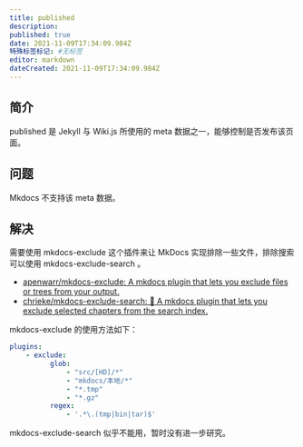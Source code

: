```yaml
---
title: published
description:
published: true
date: 2021-11-09T17:34:09.984Z
特殊标签标记: #无标签
editor: markdown
dateCreated: 2021-11-09T17:34:09.984Z
---
```


## 简介

published 是 Jekyll 与 Wiki.js 所使用的 meta 数据之一，能够控制是否发布该页面。

## 问题

Mkdocs 不支持该 meta 数据。

## 解决

需要使用 mkdocs-exclude 这个插件来让 MkDocs 实现排除一些文件，排除搜索可以使用 mkdocs-exclude-search 。

+ [apenwarr/mkdocs-exclude: A mkdocs plugin that lets you exclude files or trees from your output.](https://github.com/apenwarr/mkdocs-exclude)
+ [chrieke/mkdocs-exclude-search: 🔎 A mkdocs plugin that lets you exclude selected chapters from the search index.](https://github.com/chrieke/mkdocs-exclude-search)

mkdocs-exclude 的使用方法如下：

```YAML
plugins:
    - exclude:
          glob:
              - "src/[HD]/*"
              - "mkdocs/本地/*"
              - "*.tmp"
              - "*.gz"
          regex:
              - '.*\.(tmp|bin|tar)$'
```

mkdocs-exclude-search 似乎不能用，暂时没有进一步研究。
